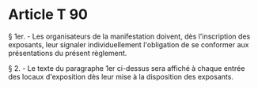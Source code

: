 # Article T 90

§ 1er. - Les organisateurs de la manifestation doivent, dès l'inscription des exposants, leur signaler individuellement l'obligation de se conformer aux présentations du présent règlement.

§ 2. - Le texte du paragraphe 1er ci-dessus sera affiché à chaque entrée des locaux d'exposition dès leur mise à la disposition des exposants.
